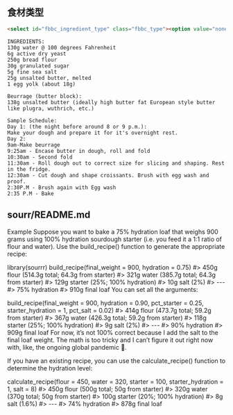 ## 食材类型

```html
<select id="fbbc_ingredient_type" class="fbbc_type"><option value="none">Select type...</option><option value="flour">Flour</option><option value="fluid">Fluid</option><option value="starter">Starter</option><option value="salt">Salt</option><option value="yeast">Yeast</option><option disabled="disabled">──────────</option><option value="fat">Fat</option><option value="sugar">Sugar</option><option value="dairy">Dairy</option><option value="egg">Egg</option><option value="misc">Miscellaneous</option><option value="extra">Other extras</option></select>
```

```
INGREDIENTS:
130g water @ 100 degrees Fahrenheit
6g active dry yeast
250g bread flour
30g granulated sugar
5g fine sea salt
25g unsalted butter, melted
1 egg yolk (about 18g)

Beurrage (butter block):
138g unsalted butter (ideally high butter fat European style butter like plugra, wuthrich, etc.)

Sample Schedule:
Day 1: (the night before around 8 or 9 p.m.): 
Make your dough and prepare it for it's overnight rest. 
Day 2: 
9am-Make beurrage
9:25am - Encase butter in dough, roll and fold
10:30am - Second fold
11:30am - Roll dough out to correct size for slicing and shaping. Rest in the fridge.
12:30am - Cut dough and shape croissants. Brush with egg wash and proof.
2:30P.M - Brush again with Egg wash
2:35 P.M - Bake
```


## sourr/README.md

Example
Suppose you want to bake a 75% hydration loaf that weighs 900 grams using 100% hydration sourdough starter (i.e. you feed it a 1:1 ratio of flour and water). Use the build_recipe() function to generate the appropriate recipe:

library(sourrr)
build_recipe(final_weight = 900, hydration = 0.75)
#> 450g flour (514.3g total; 64.3g from starter)
#> 321g water (385.7g total; 64.3g from starter)
#> 129g starter (25%; 100% hydration)
#> 10g salt (2%)
#> ---
#> 75% hydration
#> 910g final loaf
You can set all the arguments:

build_recipe(final_weight = 900, hydration = 0.90,
             pct_starter = 0.25, starter_hydration = 1,
             pct_salt = 0.02)
#> 414g flour (473.7g total; 59.2g from starter)
#> 367g water (426.3g total; 59.2g from starter)
#> 118g starter (25%; 100% hydration)
#> 9g salt (2%)
#> ---
#> 90% hydration
#> 909g final loaf
For now, it’s not 100% correct because I add the salt to the final loaf weight. The math is too tricky and I can’t figure it out right now with, like, the ongoing global pandemic 🤷.

If you have an existing recipe, you can use the calculate_recipe() function to determine the hydration level:

calculate_recipe(flour = 450, water = 320,
                 starter = 100, starter_hydration = 1, salt = 8)
#> 450g flour (500g total; 50g from starter)
#> 320g water (370g total; 50g from starter)
#> 100g starter (20%; 100% hydration)
#> 8g salt (1.6%)
#> ---
#> 74% hydration
#> 878g final loaf